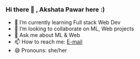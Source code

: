 ### Hi there 👋 , Akshata Pawar here :)

- 🌱 I’m currently learning Full stack Web Dev
- 👯 I’m looking to collaborate on ML, Web projects
- 💬 Ask me about ML & Web
- 📫 How to reach me: [E-mail](mailto:akshatapawar120@gmail.com)
- 😄 Pronouns: she/her


